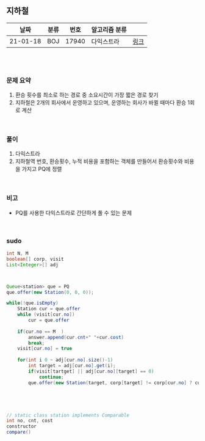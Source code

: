 ## 지하철

| 날짜   | 분류 | 번호 | 알고리즘 분류 |                                          |
| ------ | ---- | ---- | ------------- | ---------------------------------------- |
| 21-01-18 |  BOJ  |  17940  |   다익스트라   | [링크](https://www.acmicpc.net/problem/17940) |


<br/><br/>

### 문제 요약 

1. 환승 횟수를 최소로 하는 경로 중 소요시간이 가장 짧은 경로 찾기
2. 지하철은 2개의 회사에서 운영하고 있으며, 운영하는 회사가 바뀔 때마다 환승 1회로 계산


<br/>

### 풀이

1. 다익스트라
2. 지하철역 번호, 환승횟수, 누적 비용을 포함하는 객체를 만들어서 환승횟수와 비용을 가지고 PQ에 정렬


<br/>

### 비고

- PQ를 사용한 다익스트라로 간단하게 풀 수 있는 문제


<br/>

### sudo

```java
int N, M
boolean[] corp, visit
List<Integer>[] adj



Queue<station> que = PQ
que.offer(new Station(0, 0, 0));

while(!que.isEmpty)
	Station cur = que.offer
	while (visit[cur.no])
		cur = que.offer
	
	if(cur.no == M	)
		answer.append(cur.cnt+" "+cur.cost)
		break;
	visit[cur.no] = true
	
	for(int i 0 ~ adj[cur.no].size()-1)
		int target = adj[cur.no].get(i);
		if(visit[tartget] || adj[cur.no][target] == 0)
			continue;
		que.offer(new Station(target, corp[target] != corp[cur.no] ? cur.cnt+1 : cur.cnt, cur.cost + adj[cur.no][target]))





// static class station implements Comparable
int no, cnt, cost
constructor
compare()











```
